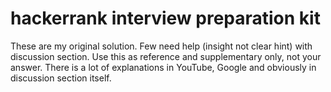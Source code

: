 # hackerrank interview preparation kit
These are my original solution. Few need help (insight not clear hint) with discussion section. Use this as reference and supplementary only, not your answer. There is a lot of explanations in YouTube, Google and obviously in discussion section itself.
